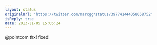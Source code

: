 ```yaml
---
layout: status
originalUrl: 'https://twitter.com/marcgg/status/397741444058058752'
isReply: true
date: 2013-11-05 15:05:24
---
```


@pointcom thx! fixed!
